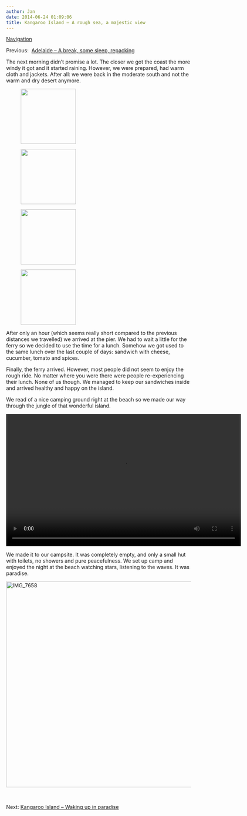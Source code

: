 ```yaml
---
author: Jan
date: 2014-06-24 01:09:06
title: Kangaroo Island – A rough sea, a majestic view
---
```


[Navigation](https://jan-steinke.de/wordpress/en/blog/2013/10/06/the-stuart-highway/)

Previous:  [Adelaide – A break, some sleep, repacking](https://jan-steinke.de/wordpress/en/adelaide-a-break-some-sleep-repacking/)

The next morning didn&#8217;t promise a lot. The closer we got the coast the more windy it got and it started raining. However, we were prepared, had warm cloth and jackets. After all: we were back in the moderate south and not the warm and dry desert anymore.

<div id='gallery-7' class='gallery galleryid-1168 gallery-columns-4 gallery-size-thumbnail'>
  <figure class='gallery-item'>

  <div class='gallery-icon landscape'>
    <a href='http://jan-steinke.de/wordpress/de/img_7591/'><img width="150" height="150" src="http://jan-steinke.de/wordpress/wp-content/uploads/2016/02/IMG_7591-150x150.jpg" class="attachment-thumbnail size-thumbnail" alt="" /></a>
  </div></figure><figure class='gallery-item'>

  <div class='gallery-icon landscape'>
    <a href='http://jan-steinke.de/wordpress/de/img_7594/'><img width="150" height="150" src="http://jan-steinke.de/wordpress/wp-content/uploads/2016/02/IMG_7594-150x150.jpg" class="attachment-thumbnail size-thumbnail" alt="" /></a>
  </div></figure><figure class='gallery-item'>

  <div class='gallery-icon portrait'>
    <a href='http://jan-steinke.de/wordpress/de/img_7584/'><img width="150" height="150" src="http://jan-steinke.de/wordpress/wp-content/uploads/2016/02/IMG_7584-150x150.jpg" class="attachment-thumbnail size-thumbnail" alt="" /></a>
  </div></figure><figure class='gallery-item'>

  <div class='gallery-icon landscape'>
    <a href='http://jan-steinke.de/wordpress/de/img_7580/'><img width="150" height="150" src="http://jan-steinke.de/wordpress/wp-content/uploads/2016/02/IMG_7580-150x150.jpg" class="attachment-thumbnail size-thumbnail" alt="" /></a>
  </div></figure>
</div>

After only an hour (which seems really short compared to the previous distances we travelled) we arrived at the pier. We had to wait a little for the ferry so we decided to use the time for a lunch. Somehow we got used to the same lunch over the last couple of days: sandwich with cheese, cucumber, tomato and spices.

Finally, the ferry arrived. However, most people did not seem to enjoy the rough ride. No matter where you were there were people re-experiencing their lunch. None of us though. We managed to keep our sandwiches inside and arrived healthy and happy on the island.

We read of a nice camping ground right at the beach so we made our way through the jungle of that wonderful island.

<div style="width: 640px;" class="wp-video">
  <!--[if lt IE 9]><![endif]--><video class="wp-video-shortcode" id="video-1168-1" width="640" height="360" preload="metadata" controls="controls"><source type="video/mp4" src="https://jan-steinke.de/wordpress/wp-content/uploads/2014/06/test.m4v?_=1" />

  <a href="https://jan-steinke.de/wordpress/wp-content/uploads/2014/06/test.m4v">https://jan-steinke.de/wordpress/wp-content/uploads/2014/06/test.m4v</a></video>
</div>

We made it to our campsite. It was completely empty, and only a small hut with toilets, no showers and pure peacefulness. We set up camp and enjoyed the night at the beach watching stars, listening to the waves. It was paradise.

<img class="alignright size-large wp-image-1383" src="https://jan-steinke.de/wordpress/wp-content/uploads/2016/02/IMG_7658-1024x683.jpg" alt="IMG_7658" width="840" height="560" srcset="https://jan-steinke.de/wordpress/wp-content/uploads/2016/02/IMG_7658-1024x683.jpg 1024w, https://jan-steinke.de/wordpress/wp-content/uploads/2016/02/IMG_7658-300x200.jpg 300w, https://jan-steinke.de/wordpress/wp-content/uploads/2016/02/IMG_7658-768x512.jpg 768w, https://jan-steinke.de/wordpress/wp-content/uploads/2016/02/IMG_7658-1200x800.jpg 1200w" sizes="(max-width: 709px) 85vw, (max-width: 909px) 67vw, (max-width: 1362px) 62vw, 840px" />

&nbsp;

Next: [Kangaroo Island – Waking up in paradise](https://jan-steinke.de/wordpress/en/kangaroo-island-waking-up-in-paradise/)
